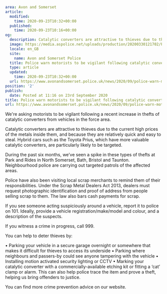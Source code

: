 ```yaml
area: Avon and Somerset
article:
  modified:
    time: 2020-09-23T10:32+00:00
  published:
    time: 2020-09-23T10:16+00:00
og:
  description: Catalytic converters are attractive to thieves due to the current high prices of the metals inside them.
  image: https://media.aspolice.net/uploads/production/20200330121702/P00351-ASP-Trinity-Road-81-Hats-on-car-dashboard-4_web-scaled.jpg
  locale: en_GB
  site:
    name: Avon and Somerset Police
  title: Police warn motorists to be vigilant following catalytic converter thefts | Avon and Somerset Police
  type: article
  updated:
    time: 2020-09-23T10:32+00:00
  url: https://www.avonandsomerset.police.uk/news/2020/09/police-warn-motorists-to-be-vigilant-following-catalytic-converter-thefts/
position: '2'
publish:
  date: Posted at 11:16 on 23rd September 2020
title: Police warn motorists to be vigilant following catalytic converter thefts | Avon and Somerset Police
url: https://www.avonandsomerset.police.uk/news/2020/09/police-warn-motorists-to-be-vigilant-following-catalytic-converter-thefts/
```

We're asking motorists to be vigilant following a recent increase in thefts of catalytic converters from vehicles in the force area.

Catalytic converters are attractive to thieves due to the current high prices of the metals inside them, and because they are relatively quick and easy to steal. Hybrid cars such as the Toyota Prius, which have more valuable catalytic converters, are particularly likely to be targeted.

During the past six months, we’ve seen a spike in these types of thefts at Park and Rides in North Somerset, Bath, Bristol and Taunton. Neighbourhood police are carrying out targeted patrols of the affected areas.

Police have also been visiting local scrap merchants to remind them of their responsibilities. Under the Scrap Metal Dealers Act 2013, dealers must request photographic identification and proof of address from people selling scrap to them. The law also bars cash payments for scrap.

If you see someone acting suspiciously around a vehicle, report it to police on 101. Ideally, provide a vehicle registration/make/model and colour, and a description of the suspects.

If you witness a crime in progress, call 999.

You can help to deter thieves by:

• Parking your vehicle in a secure garage overnight or somewhere that makes it difficult for thieves to access its underside
• Parking where neighbours and passers-by could see anyone tampering with the vehicle
• Installing motion activated security lighting or CCTV
• Marking your catalytic converter with a commercially-available etching kit or fitting a ‘cat’ clamp or alarm. This can also help police trace the item and prove a theft, helping us bring offenders to justice.

You can find more crime prevention advice on our website.
